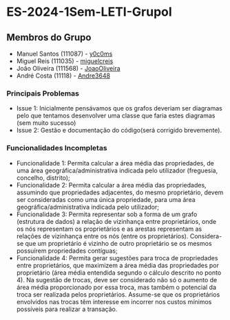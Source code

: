 # ES-2024-1Sem-LETI-GrupoI

## Membros do Grupo
- Manuel Santos (111087) - [y0c0ms](https://github.com/y0c0ms)
- Miguel Reis (111035) - [miguelcreis](https://github.com/miguelcreis)
- João Oliveira (111568) - [JoaoOliveira](https://github.com/JoaoOliveira)
- André Costa (11118) - [Andre3648](https://github.com/Andre3648)


### Principais Problemas
- Issue 1: Inicialmente pensávamos que os grafos deveriam ser diagramas pelo que tentamos desenvolver uma classe que faria estes diagramas (sem muito sucesso)
- Issue 2: Gestão e documentação do código(será corrigido brevemente).

### Funcionalidades Incompletas
- Funcionalidade 1: Permita calcular a área média das propriedades, de uma área geográfica/administrativa indicada pelo utilizador (freguesia, concelho, distrito);
- Funcionalidade 2: Permita calcular a área média das propriedades, assumindo que propriedades adjacentes, do mesmo proprietário, devem ser consideradas como uma única propriedade, para uma área geográfica/administrativa indicada pelo utilizador;
- Funcionalidade 3: Permita representar sob a forma de um grafo (estrutura de dados) a relação de vizinhança entre proprietários, onde os nós representam os proprietários e as arestas representam as relações de vizinhança entre os nós (entre os proprietários). Considera-se que um proprietário é vizinho de outro proprietário se os mesmos possuírem propriedades contíguas;
- Funcionalidade 4: Permita gerar sugestões para troca de propriedades entre proprietários, que maximizem a área média das propriedades por proprietário (área média entendida segundo o cálculo descrito no ponto 4). Na sugestão de trocas, deve ser considerado não só o aumento de área média proporcionado por essa troca, mas também o potencial da troca ser realizada pelos proprietários. Assume-se que os proprietários envolvidos nas trocas têm interesse em incorrer nos custos mínimos possíveis para realizar a transação.
